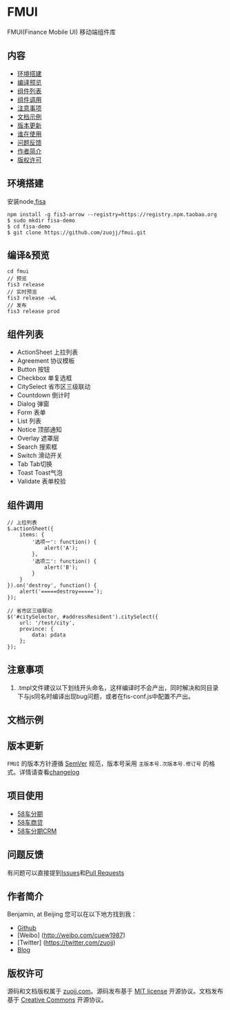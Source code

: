 # FMUI
FMUI(Finance Mobile UI) 移动端组件库

## 内容
* [环境搭建](#quick-start)
* [编译预览](#compile-preview)
* [组件列表](#widget-list)
* [组件调用](#widget-using)
* [注意事项](#attention-list)
* [文档示例](#document-demo)
* [版本更新](#version-upadate)
* [谁在使用](#project-use)
* [问题反馈](#question-feedback)
* [作者简介](#author-introduce)
* [版权许可](#copyright-license)

<a name="quick-start"></a>
## 环境搭建
安装node,[fisa](https://github.com/zuojj/fis3-arrow.git)
```
npm install -g fis3-arrow --registry=https://registry.npm.taobao.org
$ sudo mkdir fisa-demo
$ cd fisa-demo
$ git clone https://github.com/zuojj/fmui.git
```

<a name="compile-preview"></a>
## 编译&预览
```
cd fmui
// 预览
fis3 release 
// 实时预览
fis3 release -wL
// 发布
fis3 release prod
```

<a name="widget-list"></a>
## 组件列表
*   ActionSheet     上拉列表
*   Agreement       协议模板
*   Button          按钮
*   Checkbox        单复选框
*   CitySelect      省市区三级联动
*   Countdown       倒计时
*   Dialog          弹窗
*   Form            表单
*   List            列表
*   Notice          顶部通知
*   Overlay         遮罩层
*   Search          搜索框
*   Switch          滑动开关
*   Tab             Tab切换
*   Toast           Toast气泡
*   Validate        表单校验

<a name="widget-using"></a>
## 组件调用
```
// 上拉列表
$.actionSheet({
    items: {
        '选项一': function() {
            alert('A');
        },
        '选项二': function() {
            alert('B');
        }
    }
}).on('destroy', function() {
    alert('=====destroy=====');
});
```
```
// 省市区三级联动
$('#citySelector, #addressResident').citySelect({
    url: '/test/city',
    province: {
        data: pdata
    };
});
```
<a name="attention-list"></a>
## 注意事项
1. .tmpl文件建议以下划线开头命名，这样编译时不会产出，同时解决和同目录下与js同名时编译出现bug问题，或者在fis-conf.js中配置不产出。

<a name="document-demo"></a>
## 文档示例

<a name="version-upadate"></a>
## 版本更新
`FMUI` 的版本方针遵循 [SemVer](http://semver.org/lang/zh-CN/) 规范，版本号采用 `主版本号.次版本号.修订号` 的格式。详情请查看[changelog](https://github.com/benjamin-zuo/fmui/blob/master/changelog.md)

<a name="project-use"></a>
## 项目使用
* [58车分期](http://chefenqi.58.com)
* [58车商贷](http://csd.58.com)
* [58车分期CRM](http://cfqm.58v5.cn)

<a name="question-feedback"></a>
## 问题反馈
有问题可以直接提到[Issues](https://github.com/benjamin-zuo/fmui/issues/new)和[Pull Requests](https://github.com/benjamin-zuo/fmui/pulls)

<a name="author-introduce"></a>
## 作者简介
Benjamin, at Beijing
您可以在以下地方找到我： 
* [Github](https://github.com/zuojj)
* [Weibo] (http://weibo.com/cuew1987) 
* [Twitter] (https://twitter.com/zuojj)
* [Blog](http://www.zuojj.com)


<a name="copyright-license"></a>
## 版权许可
源码和文档版权属于 [zuojj.com](http://www.zuojj.com)。源码发布基于 [MIT license](http://opensource.org/licenses/MIT) 开源协议。文档发布基于 [Creative Commons](http://creativecommons.org/licenses/by/4.0/) 开源协议。
